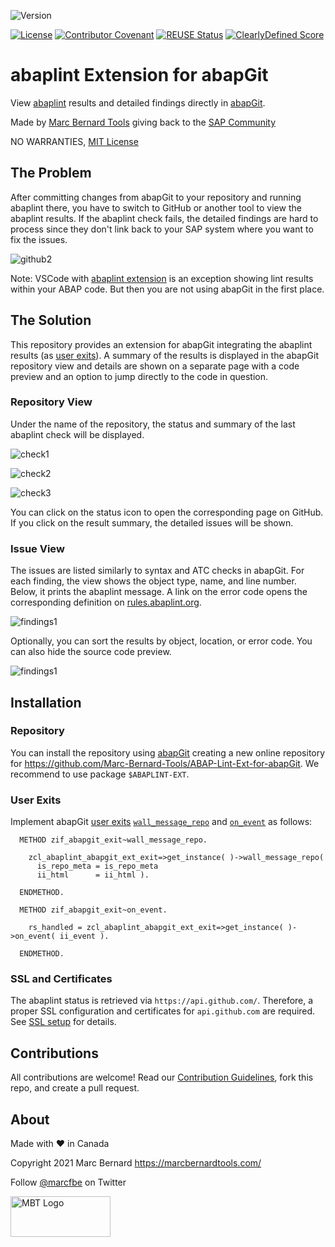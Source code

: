 ![Version](https://img.shields.io/endpoint?url=https://shield.abap.space/version-shield-json/github/Marc-Bernard-Tools/ABAP-Lint-Ext-for-abapGit/src/zcl_abaplint_abapgit_ext_exit.clas.abap/c_version&label=Version&color=blue)

[![License](https://img.shields.io/github/license/Marc-Bernard-Tools/ABAP-Lint-Ext-for-abapGit?label=License&color=green)](LICENSE)
[![Contributor Covenant](https://img.shields.io/badge/Contributor%20Covenant-2.1-4baaaa.svg?color=green)](CODE_OF_CONDUCT.md)
[![REUSE Status](https://api.reuse.software/badge/github.com/Marc-Bernard-Tools/ABAP-Lint-Ext-for-abapGit)](https://api.reuse.software/info/github.com/Marc-Bernard-Tools/ABAP-Lint-Ext-for-abapGit)
[![ClearlyDefined Score](https://img.shields.io/clearlydefined/score/git/github/marc-bernard-tools/abap-lint-ext-for-abapgit/e7046746c18809e14f129c1644b2c2bf537e58ac?label=ClearlyDefined%20Score)](https://clearlydefined.io/definitions/git/github/marc-bernard-tools/abap-lint-ext-for-abapgit/e7046746c18809e14f129c1644b2c2bf537e58ac)

# abaplint Extension for abapGit

View [abaplint](https://abaplint.org/) results and detailed findings directly in [abapGit](https://github.com/abapGit/abapGit). 

Made by [Marc Bernard Tools](https://marcbernardtools.com/) giving back to the [SAP Community](https://community.sap.com/)

NO WARRANTIES, [MIT License](LICENSE)

## The Problem

After committing changes from abapGit to your repository and running abaplint there, you have to switch to GitHub or another tool to view the abaplint results. If the abaplint check fails, the detailed findings are hard to process since they don't link back to your SAP system where you want to fix the issues.

![github2](img/github_2.png)

Note: VSCode with [abaplint extension](https://marketplace.visualstudio.com/items?itemName=larshp.vscode-abaplint) is an exception showing lint results within your ABAP code. But then you are not using abapGit in the first place.

## The Solution

This repository provides an extension for abapGit integrating the abaplint results (as [user exits](https://docs.abapgit.org/ref-exits.html)). A summary of the results is displayed in the abapGit repository view and details are shown on a separate page with a code preview and an option to jump directly to the code in question. 

### Repository View

Under the name of the repository, the status and summary of the last abaplint check will be displayed. 

![check1](img/check_success.png)

![check2](img/check_in_progress.png)

![check3](img/check_failure.png)

You can click on the status icon to open the corresponding page on GitHub. If you click on the result summary, the detailed issues will be shown.

### Issue View

The issues are listed similarly to syntax and ATC checks in abapGit. For each finding, the view shows the object type, name, and line number. Below, it prints the abaplint message. A link on the error code opens the corresponding definition on [rules.abaplint.org](https://rules.abaplint.org/). 

![findings1](img/findings_error_1.png)

Optionally, you can sort the results by object, location, or error code. You can also hide the source code preview.

![findings1](img/findings_error_2.png)

## Installation

### Repository

You can install the repository using [abapGit](https://github.com/abapGit/abapGit) creating a new online repository for https://github.com/Marc-Bernard-Tools/ABAP-Lint-Ext-for-abapGit. We recommend to use package `$ABAPLINT-EXT`.

### User Exits

Implement abapGit [user exits](https://docs.abapgit.org/ref-exits.html) [`wall_message_repo`](https://docs.abapgit.org/ref-exits.html#wall_message_repo) and [`on_event`](https://docs.abapgit.org/ref-exits.html#on_event) as follows:

```abap
  METHOD zif_abapgit_exit~wall_message_repo.

    zcl_abaplint_abapgit_ext_exit=>get_instance( )->wall_message_repo(
      is_repo_meta = is_repo_meta
      ii_html      = ii_html ).

  ENDMETHOD.
```

```abap
  METHOD zif_abapgit_exit~on_event.

    rs_handled = zcl_abaplint_abapgit_ext_exit=>get_instance( )->on_event( ii_event ).

  ENDMETHOD.
```

### SSL and Certificates

The abaplint status is retrieved via `https://api.github.com/`. Therefore, a proper SSL configuration and certificates for `api.github.com` are required. See [SSL setup](https://docs.abapgit.org/guide-ssl-setup.html) for details.

## Contributions

All contributions are welcome! Read our [Contribution Guidelines](CONTRIBUTING.md), fork this repo, and create a pull request.

## About

Made with :heart: in Canada

Copyright 2021 Marc Bernard <https://marcbernardtools.com/>

Follow [@marcfbe](https://twitter.com/marcfbe) on Twitter

<p><a href="https://marcbernardtools.com/"><img width="160" height="65" src="https://marcbernardtools.com/info/MBT_Logo_640x250_on_Gray.png" alt="MBT Logo"></a></p>
